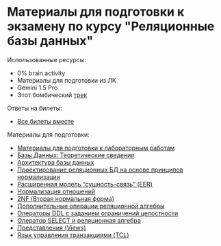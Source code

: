 # Материалы для подготовки к экзамену по курсу "Реляционные базы данных"

Использованные ресурсы:
- 0% brain activity
- Материалы для подготовки из ЛК
- Gemini 1.5 Pro
- Этот бомбический [трек](https://youtu.be/dCEMSaho0io)

Ответы на билеты:
- [Все билеты вместе](answers.md)

Материалы для подготовки:
- [Материалы для подготовки к лабораторным работам](teor/00.md)
- [Базы Данных: Теоретические сведения](teor/01.md)
- [Архитектура базы данных](teor/02.md)
- [Проектирование реляционных БД на основе принципов нормализации](teor/03.md)
- [Расширенная модель “сущность-связь” (EER)](teor/04.md)
- [Нормализация отношений](teor/05.md)
- [2NF (Вторая нормальная форма)](teor/06.md)
- [Дополнительные операции реляционной алгебры](teor/07.md)
- [Операторы DDL с заданием ограничений целостности](teor/08.md)
- [Оператор SELECT и реляционная алгебра](teor/09.md)
- [Представления (Views)](teor/10.md)
- [Язык управления транзакциями (TCL)](teor/11.md)
